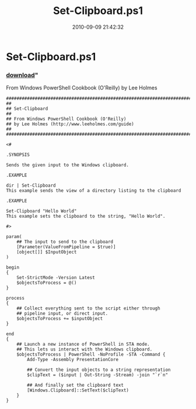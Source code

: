 ﻿---
pid:            2219
parent:         0
children:       
poster:         Lee Holmes
title:          Set-Clipboard.ps1
date:           2010-09-09 21:42:32
format:         posh
---

# Set-Clipboard.ps1

### [download](2219.ps1)"

From Windows PowerShell Cookbook (O'Reilly) by Lee Holmes

```posh
#############################################################################
##
## Set-Clipboard
##
## From Windows PowerShell Cookbook (O'Reilly)
## by Lee Holmes (http://www.leeholmes.com/guide)
##
##############################################################################

<#

.SYNOPSIS

Sends the given input to the Windows clipboard.

.EXAMPLE

dir | Set-Clipboard
This example sends the view of a directory listing to the clipboard

.EXAMPLE

Set-Clipboard "Hello World"
This example sets the clipboard to the string, "Hello World".

#>

param(
    ## The input to send to the clipboard
    [Parameter(ValueFromPipeline = $true)]
    [object[]] $InputObject
)

begin
{
    Set-StrictMode -Version Latest
    $objectsToProcess = @()
}

process
{
    ## Collect everything sent to the script either through
    ## pipeline input, or direct input.
    $objectsToProcess += $inputObject
}

end
{
    ## Launch a new instance of PowerShell in STA mode.
    ## This lets us interact with the Windows clipboard.
    $objectsToProcess | PowerShell -NoProfile -STA -Command {
        Add-Type -Assembly PresentationCore

        ## Convert the input objects to a string representation
        $clipText = ($input | Out-String -Stream) -join "`r`n"

        ## And finally set the clipboard text
        [Windows.Clipboard]::SetText($clipText)
    }
}
```
